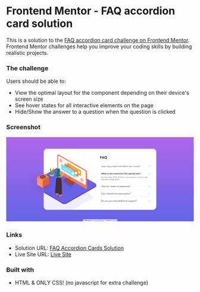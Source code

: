 # Frontend Mentor - FAQ accordion card solution

This is a solution to the [FAQ accordion card challenge on Frontend Mentor](https://www.frontendmentor.io/challenges/faq-accordion-card-XlyjD0Oam). Frontend Mentor challenges help you improve your coding skills by building realistic projects. 

### The challenge

Users should be able to:

- View the optimal layout for the component depending on their device's screen size
- See hover states for all interactive elements on the page
- Hide/Show the answer to a question when the question is clicked

### Screenshot

![FAQ Accordion Cards](screenshot/FAQ%20Accordion.png)

### Links

- Solution URL: [FAQ Accordion Cards Solution](https://www.frontendmentor.io/solutions/faq-accordion-cards-cssonly-rJzS_QSI9)
- Live Site URL: [Live Site](https://pooria98.github.io/FAQ-Accordion-Cards/)

### Built with

- HTML & ONLY CSS!
(no javascript for extra challenge)
